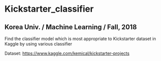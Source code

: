 # Kickstarter_classifier
## Korea Univ. / Machine Learning / Fall, 2018

Find the classifier model which is most appropriate to Kickstarter dataset in Kaggle by using various classifier 

Dataset: https://www.kaggle.com/kemical/kickstarter-projects
